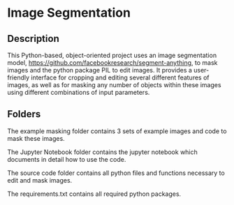 # Image Segmentation
## Description 
 This Python-based, object-oriented project uses an image segmentation model, https://github.com/facebookresearch/segment-anything, to mask images and the python package PIL to edit images. It provides a user-friendly interface for cropping and editing several different features of images, as well as for masking any number of objects within these images using different combinations of input parameters.
 ## Folders
 The example masking folder contains 3 sets of example images and code to mask these images. 

The Jupyter Notebook folder contains the jupyter notebook which documents in detail how to use the code.

The source code folder contains all python files and functions necessary to edit and mask images.

The requirements.txt contains all required python packages. 
